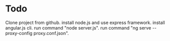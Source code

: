 # Todo
Clone project from github.
install node.js and use express framework.
install angular.js cli.
run command "node server.js".
run command "ng serve --proxy-config proxy.conf.json".
